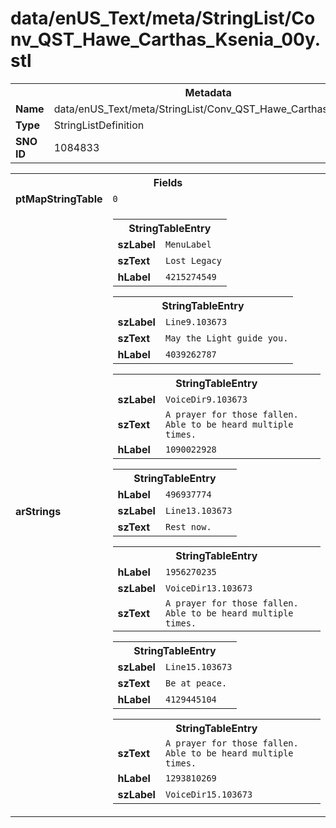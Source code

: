 <h1>data/enUS_Text/meta/StringList/Conv_QST_Hawe_Carthas_Ksenia_00y.stl</h1><table><tr><th colspan="100%">Metadata</th></tr><tr><td><b>Name</b></td><td>data/enUS_Text/meta/StringList/Conv_QST_Hawe_Carthas_Ksenia_00y.stl</td></tr><tr><td><b>Type</b></td><td>StringListDefinition</td></tr><tr><td><b>SNO ID</b></td><td>1084833</td></tr></table>

<table><tr><th colspan="100%">Fields</th></tr><tr><td><b>ptMapStringTable</b></td><td><code>0</code></td></tr><tr><td><b>arStrings</b></td><td><table><tr><th colspan="100%">StringTableEntry</th></tr><tr><td><b>szLabel</b></td><td><code>MenuLabel</code></td></tr><tr><td><b>szText</b></td><td><code>Lost Legacy</code></td></tr><tr><td><b>hLabel</b></td><td><code>4215274549</code></td></tr></table>


<table><tr><th colspan="100%">StringTableEntry</th></tr><tr><td><b>szLabel</b></td><td><code>Line9.103673</code></td></tr><tr><td><b>szText</b></td><td><code>May the Light guide you.</code></td></tr><tr><td><b>hLabel</b></td><td><code>4039262787</code></td></tr></table>


<table><tr><th colspan="100%">StringTableEntry</th></tr><tr><td><b>szLabel</b></td><td><code>VoiceDir9.103673</code></td></tr><tr><td><b>szText</b></td><td><code>A prayer for those fallen. Able to be heard multiple times.</code></td></tr><tr><td><b>hLabel</b></td><td><code>1090022928</code></td></tr></table>


<table><tr><th colspan="100%">StringTableEntry</th></tr><tr><td><b>hLabel</b></td><td><code>496937774</code></td></tr><tr><td><b>szLabel</b></td><td><code>Line13.103673</code></td></tr><tr><td><b>szText</b></td><td><code>Rest now.</code></td></tr></table>


<table><tr><th colspan="100%">StringTableEntry</th></tr><tr><td><b>hLabel</b></td><td><code>1956270235</code></td></tr><tr><td><b>szLabel</b></td><td><code>VoiceDir13.103673</code></td></tr><tr><td><b>szText</b></td><td><code>A prayer for those fallen. Able to be heard multiple times.</code></td></tr></table>


<table><tr><th colspan="100%">StringTableEntry</th></tr><tr><td><b>szLabel</b></td><td><code>Line15.103673</code></td></tr><tr><td><b>szText</b></td><td><code>Be at peace.</code></td></tr><tr><td><b>hLabel</b></td><td><code>4129445104</code></td></tr></table>


<table><tr><th colspan="100%">StringTableEntry</th></tr><tr><td><b>szText</b></td><td><code>A prayer for those fallen. Able to be heard multiple times.</code></td></tr><tr><td><b>hLabel</b></td><td><code>1293810269</code></td></tr><tr><td><b>szLabel</b></td><td><code>VoiceDir15.103673</code></td></tr></table>


</td></tr></table>

